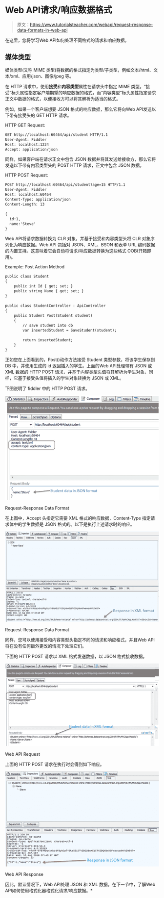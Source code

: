 # Web API请求/响应数据格式

> 原文：<https://www.tutorialsteacher.com/webapi/request-response-data-formats-in-web-api>

在这里，您将学习Web API如何处理不同格式的请求和响应数据。

## 媒体类型

媒体类型(又称 MIME 类型)将数据的格式指定为类型/子类型，例如文本/html、文本/xml、应用/json、图像/jpeg 等。

在 HTTP 请求中，使用**接受**和**内容类型**属性在请求头中指定 MIME 类型。“接受”标头属性指定客户端期望的响应数据的格式，而“内容类型”标头属性指定请求正文中数据的格式，以便接收方可以将其解析为适当的格式。

例如，如果一个客户端想要 JSON 格式的响应数据，那么它将向Web API发送以下带有接受头的 GET HTTP 请求。

HTTP GET Request:

```
GET http://localhost:60464/api/student HTTP/1.1
User-Agent: Fiddler
Host: localhost:1234
Accept: application/json

```

同样，如果客户端在请求正文中包含 JSON 数据并将其发送给接收方，那么它将发送以下带有内容类型头的 POST HTTP 请求，正文中包含 JSON 数据。

HTTP POST Request:

```
POST http://localhost:60464/api/student?age=15 HTTP/1.1
User-Agent: Fiddler
Host: localhost:60464
Content-Type: application/json
Content-Length: 13

{
  id:1,
  name:'Steve'
}

```

Web API将请求数据转换为 CLR 对象，并基于接受和内容类型头将 CLR 对象序列化为响应数据。Web API 包括对 JSON、XML、BSON 和表单 URL 编码数据的内置支持。这意味着它会自动将请求/响应数据转换为这些格式 OOB(开箱即用)。

Example: Post Action Method 

```
public class Student
{
    public int Id { get; set; }
    public string Name { get; set; }
}

public class StudentController : ApiController
{
    public Student Post(Student student)
    {
        // save student into db
        var insertedStudent = SaveStudent(student);

        return insertedStudent;
    }
} 
```

正如您在上面看到的，Post()动作方法接受 Student 类型参数，将该学生保存到 DB 中，并使用生成的 id 返回插入的学生。上面的Web API处理带有 JSON 或 XML 数据的 HTTP POST 请求，并基于内容类型头值将其解析为学生对象，同样，它基于接受头值将插入的学生对象转换为 JSON 或 XML。

下图说明了 fiddler 中的 HTTP POST 请求。

[![](img/af817460fac4f8dfe27ca8902e7de42a.png)](../../Content/images/webapi/webapi-req-response1.png)

Request-Response Data Format



在上图中，Accept 头指定它需要 XML 格式的响应数据，Content-Type 指定请求体中的学生数据是 JSON 格式的。以下是执行上述请求时的响应。

[![](img/2c516289ed7b26597500049abf51baa7.png)](../../Content/images/webapi/webapi-req-response2.png)

Request-Response Data Format



同样，您可以使用接受和内容类型头指定不同的请求和响应格式，并且Web API将在没有任何额外更改的情况下处理它们。

下面的 HTTP POST 请求以 XML 格式发送数据，以 JSON 格式接收数据。

[![](img/a1d20d6e5786d387bc3b0283ade91428.png)](../../Content/images/webapi/fiddler-req2.png)

Web API Request



上面的 HTTP POST 请求在执行时会得到如下响应。

[![](img/92b1505cf941421f34b1e4a5b7e68513.png)](../../Content/images/webapi/fiddler-response2.png)

Web API Response



因此，默认情况下，Web API处理 JSON 和 XML 数据。在下一节中，了解Web API如何使用格式化器格式化请求/响应数据。*